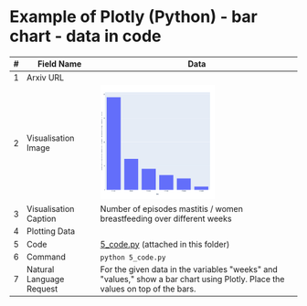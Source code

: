 # Example of Plotly (Python) - bar chart - data in code

| # | Field Name               | Data                             |
|---|--------------------------|----------------------------------|
| 1 | Arxiv URL                |                                  |
| 2 | Visualisation Image      | <img src="./2_visualisation_image.png" width="200" height="200">|
| 3 | Visualisation Caption    | Number of episodes mastitis / women breastfeeding over different weeks |
| 4 | Plotting Data            |      |
| 5 | Code                     | [5_code.py](./5_code.py) (attached in this folder)         |
| 6 | Command                  | `python 5_code.py`           |
| 7 | Natural Language Request | For the given data in the variables "weeks" and "values," show a bar chart using Plotly. Place the values on top of the bars.|